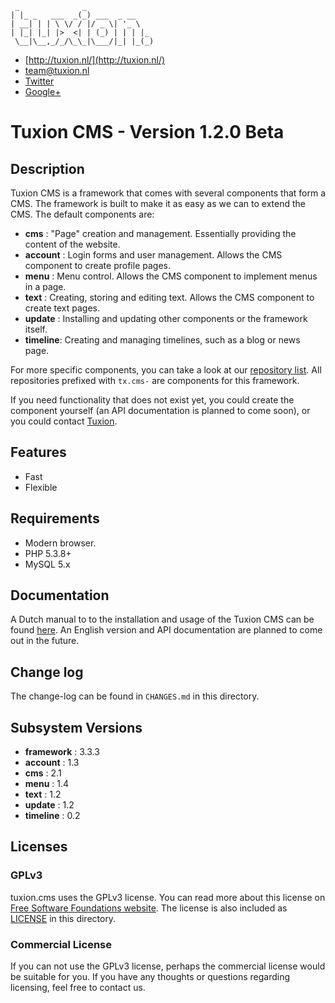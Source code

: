 ```
 _              _               
| |_ _   ___  _(_) ___  _ __    
| __| | | \ \/ / |/ _ \| '_ \   
| |_| |_| |>  <| | (_) | | | |_ 
 \__|\__,_/_/\_\_|\___/|_| |_(_) 
```

* [http://tuxion.nl/](http://tuxion.nl/)
* [team@tuxion.nl](mailto:team@tuxion.nl)
* [Twitter](http://twitter.com/Tuxion)
* [Google+](http://tuxion.nl/+)

# Tuxion CMS - Version 1.2.0 Beta

## Description

Tuxion CMS is a framework that comes with several components that form a CMS. The
framework is built to make it as easy as we can to extend the CMS. The default components
are:

* __cms__     : "Page" creation and management. Essentially providing the content of the website.
* __account__ : Login forms and user management. Allows the CMS component to create profile pages.
* __menu__    : Menu control. Allows the CMS component to implement menus in a page.
* __text__    : Creating, storing and editing text. Allows the CMS component to create text pages.
* __update__  : Installing and updating other components or the framework itself.
* __timeline__: Creating and managing timelines, such as a blog or news page.

For more specific components, you can take a look at our
[repository list](https://github.com/Tuxion). All repositories prefixed with `tx.cms-` are
components for this framework.

If you need functionality that does not exist yet, you could create the component yourself
(an API documentation is planned to come soon), or you could contact
[Tuxion](http://web.tuxion.nl/).

## Features

* Fast
* Flexible

## Requirements

* Modern browser.
* PHP 5.3.8+
* MySQL 5.x

## Documentation

A Dutch manual to to the installation and usage of the Tuxion CMS can be found
[here](http://handleiding.tuxion.nl/). An English version and API documentation are
planned to come out in the future.

## Change log

The change-log can be found in `CHANGES.md` in this directory.

## Subsystem Versions

* __framework__ : 3.3.3
* __account__   : 1.3
* __cms__       : 2.1
* __menu__      : 1.4
* __text__      : 1.2
* __update__    : 1.2
* __timeline__  : 0.2

## Licenses

### GPLv3

tuxion.cms uses the GPLv3 license. You can read more about this license on [Free Software
Foundations website](http://www.gnu.org/licenses/gpl-3.0.html). The license is also
included as [LICENSE](https://raw.github.com/Tuxion/tuxion.cms/master/LICENSE) in this
directory.

### Commercial License

If you can not use the GPLv3 license, perhaps the commercial license would be suitable for
you. If you have any thoughts or questions regarding licensing, feel free to contact us.

